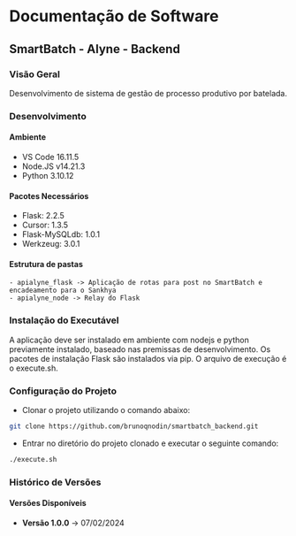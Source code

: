 # Documentação de Software

## SmartBatch - Alyne - Backend

### Visão Geral

Desenvolvimento de sistema de gestão de processo produtivo por batelada.

### Desenvolvimento

#### Ambiente
- VS Code 16.11.5
- Node.JS v14.21.3
- Python 3.10.12

#### Pacotes Necessários
- Flask: 2.2.5
- Cursor: 1.3.5
- Flask-MySQLdb: 1.0.1
- Werkzeug: 3.0.1

#### Estrutura de pastas
```
- apialyne_flask -> Aplicação de rotas para post no SmartBatch e encadeamento para o Sankhya
- apialyne_node -> Relay do Flask
```

### Instalação  do Executável

A aplicação deve ser instalado em ambiente com nodejs e python previamente instalado, baseado nas premissas de desenvolvimento. Os pacotes de instalação Flask são instalados via pip. O arquivo de execução é o execute.sh.

### Configuração do Projeto

- Clonar o projeto utilizando o comando abaixo:
```sh
git clone https://github.com/brunoqnodin/smartbatch_backend.git
```
- Entrar no diretório do projeto clonado e executar o seguinte comando:
```sh
./execute.sh
``` 

### Histórico de Versões

#### Versões Disponíveis
- **Versão 1.0.0** -> 07/02/2024